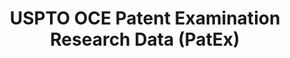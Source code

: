 ---
layout: default
bigquery: https://console.cloud.google.com/bigquery?p=patents-public-data&d=uspto_oce_pair&page=dataset
citation: 'Graham, S. Marco, A., and Miller, A. (2015). “The USPTO Patent Examination
  Research Dataset: A Window on the Process of Patent Examination.”'
contributors: Graham, S. Marco, A., Miller, A.
cost: None
description: The latest version of PatEx (referred to below as the 2020 release) contains
  detailed information on nearly 11.9 million publicly-viewable provisional and non-provisional
  patent applications to the USPTO and over 4.6 million Patent Cooperation Treaty
  (PCT) applications. It is based on data that OCE downloaded from the Patent Examination
  Data System (PEDS) in April, 2021. The PEDS data are sourced from Public PAIR. The
  first time that OCE used PEDS as the basis of PatEx was for the 2019 release. We
  took the PEDS data and organized it into the familiar PatEx data files, which are
  based on the organization of the Public PAIR portal. The data files include information
  on each application’s characteristics, prosecution history, continuation history,
  claims of foreign priority, patent term adjustment history, publication history,
  and correspondence address information.
documentation: 'For the 2019 and later releases, new technical documentation is available
  https://www.uspto.gov/sites/default/files/documents/PatEx-2019-Technical-Doc.pdf


  A document describing the 2014-2017 data sets is available and can be cited as:
  Graham, Stuart J.H. and Marco, Alan C. and Miller, Richard, The USPTO Patent Examination
  Research Dataset: A Window on the Process of Patent Examination (November 30, 2015).
  Available at SSRN: https://ssrn.com/abstract=2702637.'
last_edit: Mon, 04 Apr 2022 19:06:22 GMT
location: https://www.uspto.gov/ip-policy/economic-research/research-datasets/patent-examination-research-dataset-public-pair
maintained_by: EconomicsData@uspto.gov
related_publications: https://ssrn.com/abstract=29956744, https://ssrn.com/abstract=2702637
schema_fields: '[''patent_number'', ''confirm_number'', ''foreign_parent_date'', ''correspondence_country_name'',
  ''status_description'', ''child_filing_date'', ''correspondence_street_line_2'',
  ''continuation_type'', ''application_number'', ''inventor_address_type'', ''parent_application_number'',
  ''correspondence_region_code'', ''disposal_type'', ''small_entity_indicator'', ''inventor_country_name'',
  ''file_location_date'', ''invention_title'', ''examiner_art_unit'', ''parent_country'',
  ''status_code'', ''correspondence_street_line_1'', ''filing_date'', ''child_application_number'',
  ''file_location'', ''inventor_name_first'', ''earliest_pgpub_number'', ''correspondence_city'',
  ''recorded_date'', ''inventor_rank'', ''uspc_subclass'', ''inventor_name_middle'',
  ''patent_issue_date'', ''customer_number'', ''atty_docket_number'', ''correspondence_region_name'',
  ''foreign_parent_id'', ''wipo_pub_number'', ''inventor_country_code'', ''uspc_class'',
  ''correspondence_country_code'', ''inventor_region_code'', ''parent_country_code'',
  ''inventor_name_last'', ''examiner_name_first'', ''appl_status_date'', ''appl_status_code'',
  ''abandon_date'', ''earliest_pgpub_date'', ''parent_filing_date'', ''correspondence_name_line_2'',
  ''application_type'', ''examiner_name_last'', ''event_code'', ''correspondence_name_line_1'',
  ''invention_subject_matter'', ''event_description'', ''sequence_number'', ''correspondence_postal_code'',
  ''application_number_pair'', ''wipo_pub_date'', ''aia_first_to_file'', ''examiner_name_middle'',
  ''examiner_id'']'
shortname: patex
tags:
- patents
- legal
- history
terms_of_use: 'USPTO’s online databases are not designed or intended to be a source
  for bulk downloads of USPTO data when accessed through the website’s interfaces.
  Individuals, companies, IP addresses, or blocks of IP addresses who, in effect,
  deny or decrease service by generating unusually high numbers of database accesses
  (searches, pages, or hits), whether generated manually or in an automated fashion,
  may be denied access to USPTO servers without notice.


  Bulk data products may be separately obtained from the USPTO, either for free or
  at the cost of dissemination. For details, see information on Electronic Bulk Data
  Products: https://www.uspto.gov/learning-and-resources/electronic-bulk-data-products'
title: USPTO OCE Patent Examination Research Data (PatEx)
uuid: 4342caa7-23af-420c-b2f6-6088f133df6a
---